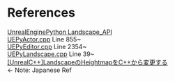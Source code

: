 # References

[UnrealEnginePython Landscape_API](https://github.com/20tab/UnrealEnginePython/blob/master/docs/Landscape_API.md)<br>
[UEPyActor.cpp](https://github.com/20tab/UnrealEnginePython/blob/master/Source/UnrealEnginePython/Private/UObject/UEPyActor.cpp#L855) Line 855~<br>
[UEPyEditor.cpp](https://github.com/20tab/UnrealEnginePython/blob/master/Source/UnrealEnginePython/Private/UEPyEditor.cpp#L2354) Line 2354~<br>
[UEPyLandscape.cpp](https://github.com/20tab/UnrealEnginePython/blob/master/Source/UnrealEnginePython/Private/UObject/UEPyLandscape.cpp#L39) Line 39~<br>
[[UnrealC++]LandscapeのHeightmapをC++から変更する](http://unwitherer.blogspot.com/2017/07/unrealclandscapeheightmapc.html)<br> <- Note: Japanese Ref
